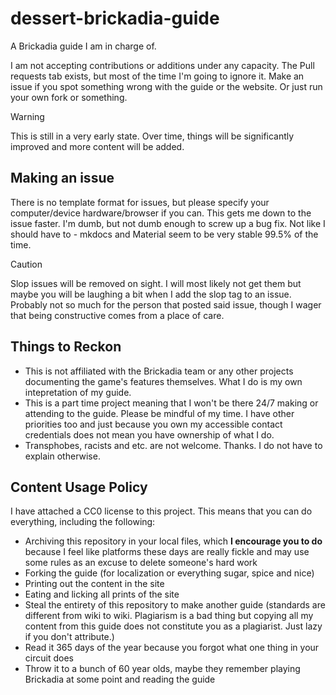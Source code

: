 # dessert-brickadia-guide

A Brickadia guide I am in charge of.

I am not accepting contributions or additions under any capacity. The Pull requests tab exists, but most of the time I'm going to ignore it.
Make an issue if you spot something wrong with the guide or the website. Or just run your own fork or something.

> [!WARNING]
> This is still in a very early state. Over time, things will be significantly improved and more content will be added.

## Making an issue

There is no template format for issues, but please specify your computer/device hardware/browser if you can. This gets me down to the issue faster.
I'm dumb, but not dumb enough to screw up a bug fix. Not like I should have to - mkdocs and Material seem to be very stable 99.5% of the time.

> [!CAUTION]
> Slop issues will be removed on sight. I will most likely not get them but maybe you will be laughing a bit when I add the slop tag to an issue.
> Probably not so much for the person that posted said issue, though I wager that being constructive comes from a place of care.

## Things to Reckon

* This is not affiliated with the Brickadia team or any other projects documenting the game's features themselves. What I do is my own intepretation
of my guide.
* This is a part time project meaning that I won't be there 24/7 making or attending to the guide. Please be mindful of my time.
I have other priorities too and just because you own my accessible contact credentials does not mean you have ownership of what I do.
* Transphobes, racists and etc. are not welcome. Thanks. I do not have to explain otherwise.

## Content Usage Policy

I have attached a CC0 license to this project. This means that you can do everything, including the following:

* Archiving this repository in your local files, which **I encourage you to do** because I feel like platforms these days are really fickle and may use
some rules as an excuse to delete someone's hard work
* Forking the guide (for localization or everything sugar, spice and nice)
* Printing out the content in the site
* Eating and licking all prints of the site
* Steal the entirety of this repository to make another guide (standards are different from wiki to wiki.
Plagiarism is a bad thing but copying all my content from this guide does not constitute you as a plagiarist. Just lazy if you don't attribute.)
* Read it 365 days of the year because you forgot what one thing in your circuit does
* Throw it to a bunch of 60 year olds, maybe they remember playing Brickadia at some point and reading the guide
